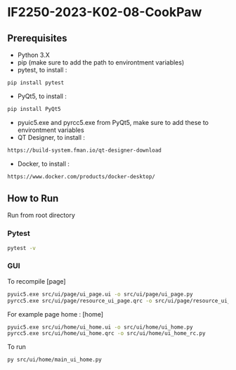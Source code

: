# IF2250-2023-K02-08-CookPaw

## Prerequisites

- Python 3.X
- pip (make sure to add the path to environtment variables)
- pytest, to install :

```bash
pip install pytest
```

- PyQt5, to install :

```bash
pip install PyQt5
```

- pyuic5.exe and pyrcc5.exe from PyQt5, make sure to add these to environtment variables
- QT Designer, to install :

```bash
https://build-system.fman.io/qt-designer-download
```

- Docker, to install :

```bash
https://www.docker.com/products/docker-desktop/
```

## How to Run

Run from root directory

### Pytest

```bash
pytest -v
```

### GUI

To recompile [page]

```bash
pyuic5.exe src/ui/page/ui_page.ui -o src/ui/page/ui_page.py
pyrcc5.exe src/ui/page/resource_ui_page.qrc -o src/ui/page/resource_ui_page.py
```

For example page home : [home]

```bash
pyuic5.exe src/ui/home/ui_home.ui -o src/ui/home/ui_home.py
pyrcc5.exe src/ui/home/ui_home.qrc -o src/ui/home/ui_home_rc.py
```

To run

```bash
py src/ui/home/main_ui_home.py
```

